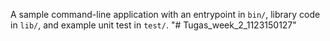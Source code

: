 A sample command-line application with an entrypoint in `bin/`, library code
in `lib/`, and example unit test in `test/`.
"# Tugas_week_2_1123150127" 
